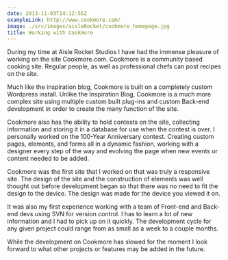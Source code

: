 ```yaml
---
date: 2013-11-03T14:12:55Z
exampleLink: http://www.cookmore.com/
image: ./src/images/aisleRocket/cookmore_homepage.jpg
title: Working with Cookmore
---
```


During my time at Aisle Rocket Studios I have had the immense pleasure of working on the site Cookmore.com. Cookmore is a community based cooking site. Regular people, as well as professional chefs can post recipes on the site.

<!--more-->

Much like the inspiration blog, Cookmore is built on a completely custom Wordpress install. Unlike the Inspiration Blog, Cookmore is a much more complex site using multiple custom built plug-ins and custom Back-end development in order to create the many function of the site.

Cookmore also has the ability to hold contests on the site, collecting information and storing it in a database for use when the contest is over. I personally worked on the 100-Year Anniversary contest. Creating custom pages, elements, and forms all in a dynamic fashion, working with a designer every step of the way and evolving the page when new events or content needed to be added.

Cookmore was the first site that I worked on that was truly a responsive site. The design of the site and the construction of elements was well thought out before development began so that there was no need to fit the design to the device. The design was made for the device you viewed it on.

It was also my first experience working with a team of Front-end and Back-end devs using SVN for version control. I has to learn a lot of new information and I had to pick up on it quickly. The development cycle for any given project could range from as small as a week to a couple months.

While the development on Cookmore has slowed for the moment I look forward to what other projects or features may be added in the future.